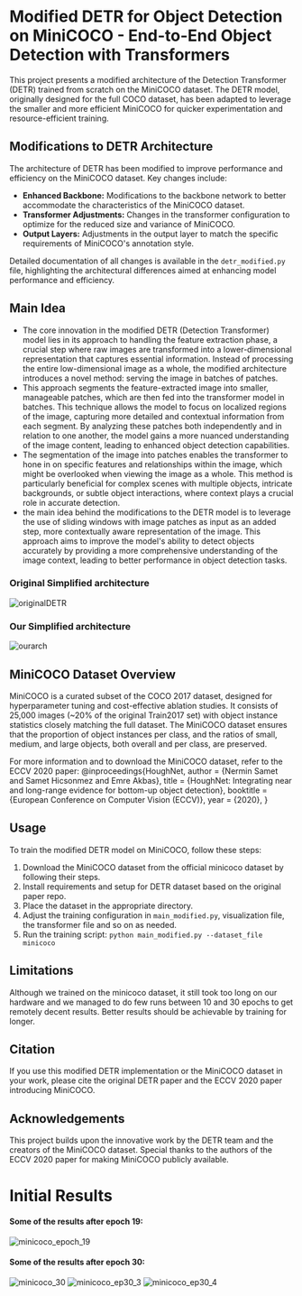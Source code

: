 # Modified DETR for Object Detection on MiniCOCO - End-to-End Object Detection with Transformers

This project presents a modified architecture of the Detection Transformer (DETR) trained from scratch on the MiniCOCO dataset. The DETR model, originally designed for the full COCO dataset, has been adapted to leverage the smaller and more efficient MiniCOCO for quicker experimentation and resource-efficient training.

## Modifications to DETR Architecture

The architecture of DETR has been modified to improve performance and efficiency on the MiniCOCO dataset. Key changes include:

- **Enhanced Backbone:** Modifications to the backbone network to better accommodate the characteristics of the MiniCOCO dataset.
- **Transformer Adjustments:** Changes in the transformer configuration to optimize for the reduced size and variance of MiniCOCO.
- **Output Layers:** Adjustments in the output layer to match the specific requirements of MiniCOCO's annotation style.

Detailed documentation of all changes is available in the `detr_modified.py` file, highlighting the architectural differences aimed at enhancing model performance and efficiency.

## Main Idea
- The core innovation in the modified DETR (Detection Transformer) model lies in its approach to handling the feature extraction phase, a crucial step where raw images are transformed into a lower-dimensional representation that captures essential information. Instead of processing the entire low-dimensional image as a whole, the modified architecture introduces a novel method: serving the image in batches of patches.
- This approach segments the feature-extracted image into smaller, manageable patches, which are then fed into the transformer model in batches. This technique allows the model to focus on localized regions of the image, capturing more detailed and contextual information from each segment. By analyzing these patches both independently and in relation to one another, the model gains a more nuanced understanding of the image content, leading to enhanced object detection capabilities.
- The segmentation of the image into patches enables the transformer to hone in on specific features and relationships within the image, which might be overlooked when viewing the image as a whole. This method is particularly beneficial for complex scenes with multiple objects, intricate backgrounds, or subtle object interactions, where context plays a crucial role in accurate detection.
- the main idea behind the modifications to the DETR model is to leverage the use of sliding windows with image patches as input as an added step, more contextually aware representation of the image. This approach aims to improve the model's ability to detect objects accurately by providing a more comprehensive understanding of the image context, leading to better performance in object detection tasks.

### Original Simplified architecture
![originalDETR](https://github.com/Nijaoui-Wassim/COMP478_DETR_modified/assets/52583856/367a0e6e-d6dc-445d-bb8f-d5bf4e9de732)

### Our Simplified architecture
![ourarch](https://github.com/Nijaoui-Wassim/COMP478_DETR_modified/assets/52583856/c1ce8732-75ba-4ce0-95e8-1d03a6223f41)


## MiniCOCO Dataset Overview

MiniCOCO is a curated subset of the COCO 2017 dataset, designed for hyperparameter tuning and cost-effective ablation studies. It consists of 25,000 images (~20% of the original Train2017 set) with object instance statistics closely matching the full dataset. The MiniCOCO dataset ensures that the proportion of object instances per class, and the ratios of small, medium, and large objects, both overall and per class, are preserved.

For more information and to download the MiniCOCO dataset, refer to the ECCV 2020 paper:
@inproceedings{HoughNet,
author = {Nermin Samet and Samet Hicsonmez and Emre Akbas},
title = {HoughNet: Integrating near and long-range evidence for bottom-up object detection},
booktitle = {European Conference on Computer Vision (ECCV)},
year = {2020},
}


## Usage

To train the modified DETR model on MiniCOCO, follow these steps:

1. Download the MiniCOCO dataset from the official minicoco dataset by following their steps.
2. Install requirements and setup for DETR dataset based on the original paper repo.
3. Place the dataset in the appropriate directory.
4. Adjust the training configuration in `main_modified.py`, visualization file, the transformer file and so on as needed.
5. Run the training script: `python main_modified.py --dataset_file minicoco`

## Limitations
Although we trained on the minicoco dataset, it still took too long on our hardware and we managed to do few runs between 10 and 30 epochs to get remotely decent results.
Better results should be achievable by training for longer.


## Citation

If you use this modified DETR implementation or the MiniCOCO dataset in your work, please cite the original DETR paper and the ECCV 2020 paper introducing MiniCOCO.

## Acknowledgements

This project builds upon the innovative work by the DETR team and the creators of the MiniCOCO dataset. Special thanks to the authors of the ECCV 2020 paper for making MiniCOCO publicly available.





# Initial Results
#### Some of the results after epoch 19:
![minicoco_epoch_19](https://github.com/Nijaoui-Wassim/COMP478_DETR_modified/assets/52583856/0a93c456-b84c-4dcd-8038-7f1ec4d23958)

#### Some of the results after epoch 30:
![minicoco_30](https://github.com/Nijaoui-Wassim/COMP478_DETR_modified/assets/52583856/d70571df-3404-4e50-a92e-df7898939c7c)
![minicoco_ep30_3](https://github.com/Nijaoui-Wassim/COMP478_DETR_modified/assets/52583856/a7ccd5dd-51ea-4a25-bfa6-da34a6883e52)
![minicoco_ep30_4](https://github.com/Nijaoui-Wassim/COMP478_DETR_modified/assets/52583856/b436799d-de46-4dc9-b564-9f80875ebc8d)


